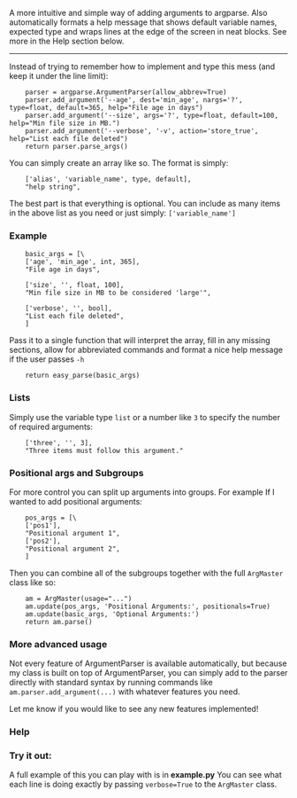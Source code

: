 A more intuitive and simple way of adding arguments to argparse. Also automatically formats a help message that shows default variable names, expected type and wraps lines at the edge of the screen in neat blocks. See more in the Help section below.

---



Instead of trying to remember how to implement and type this mess (and keep it under the line limit):

```
    parser = argparse.ArgumentParser(allow_abbrev=True)
    parser.add_argument('--age', dest='min_age', nargs='?', type=float, default=365, help="File age in days")
    parser.add_argument('--size', args='?', type=float, default=100, help="Min file size in MB.")
    parser.add_argument('--verbose', '-v', action='store_true', help="List each file deleted")
    return parser.parse_args()

```

You can simply create an array like so. The format is simply:

```
	['alias', 'variable_name', type, default],
	"help string",
```

The best part is that everything is optional. You can include as many items in the above list as you need or just simply: `['variable_name']`



### Example

```
	basic_args = [\
	['age', 'min_age', int, 365],
	"File age in days",

	['size', '', float, 100],
	"Min file size in MB to be considered 'large'",

	['verbose', '', bool],
	"List each file deleted",
	]
```

Pass it to a single function that will interpret the array, fill in any missing sections, allow for abbreviated commands and format a nice help message if the user passes `-h`

```
	return easy_parse(basic_args)
```

### Lists

Simply use the variable type `list` or a number like `3` to specify the number of required arguments:

```
	['three', '', 3],
	"Three items must follow this argument."
```

### Positional args and Subgroups

For more control you can split up arguments into groups. For example If I wanted to add positional arguments:

```
	pos_args = [\
	['pos1'],
	"Positional argument 1",
	['pos2'],
	"Positional argument 2",
	]
```

Then you can combine all of the subgroups together with the full `ArgMaster` class like so:

```
	am = ArgMaster(usage="...")
	am.update(pos_args, 'Positional Arguments:', positionals=True)
	am.update(basic_args, 'Optional Arguments:')
	return am.parse()
```

### More advanced usage

Not every feature of ArgumentParser is available automatically, but because my class is built on top of ArgumentParser, you can simply add to the parser directly with standard syntax by running commands like `am.parser.add_argument(...)` with whatever features you need.

Let me know if you would like to see any new features implemented!


### Help

### Try it out:

A full example of this you can play with is in **example.py**
You can see what each line is doing exactly by passing `verbose=True` to the `ArgMaster` class.
